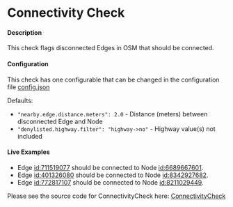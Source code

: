 # Connectivity Check

#### Description

This check flags disconnected Edges in OSM that should be connected. 

#### Configuration

This check has one configurable that can be changed in the configuration file [config.json](../../config/configuration.json)

Defaults:
- ```"nearby.edge.distance.meters": 2.0``` - Distance (meters) between disconnected Edge and Node
- ```"denylisted.highway.filter": "highway->no"``` - Highway value(s) not included

#### Live Examples

- Edge [id:711519077](https://www.openstreetmap.org/way/711519077) should be connected to Node [id:6689667601](https://www.openstreetmap.org/node/6689667601).
- Edge [id:401326080](https://www.openstreetmap.org/way/401326080) should be connected to Node [id:8342927682](https://www.openstreetmap.org/node/8342927682).
- Edge [id:772817107](https://www.openstreetmap.org/way/772817107) should be connected to Node [id:8211029449](https://www.openstreetmap.org/node/8211029449).


Please see the source code for ConnectivityCheck here: [ConnectivityCheck](../../src/main/java/org/openstreetmap/atlas/checks/validation/points/ConnectivityCheck.java)